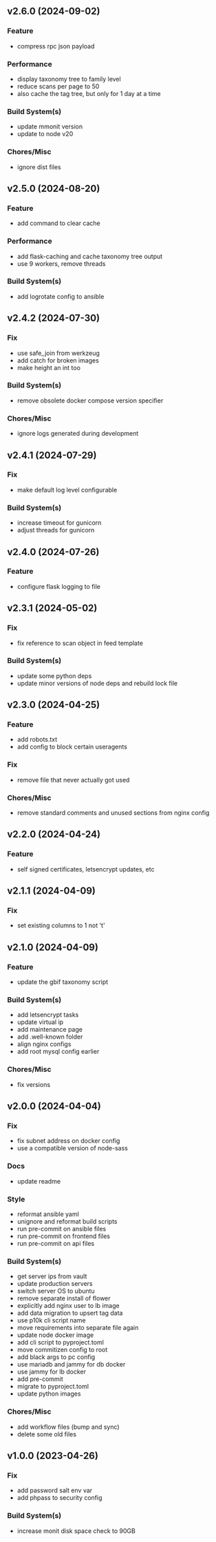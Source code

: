 ## v2.6.0 (2024-09-02)

### Feature

- compress rpc json payload

### Performance

- display taxonomy tree to family level
- reduce scans per page to 50
- also cache the tag tree, but only for 1 day at a time

### Build System(s)

- update mmonit version
- update to node v20

### Chores/Misc

- ignore dist files

## v2.5.0 (2024-08-20)

### Feature

- add command to clear cache

### Performance

- add flask-caching and cache taxonomy tree output
- use 9 workers, remove threads

### Build System(s)

- add logrotate config to ansible

## v2.4.2 (2024-07-30)

### Fix

- use safe_join from werkzeug
- add catch for broken images
- make height an int too

### Build System(s)

- remove obsolete docker compose version specifier

### Chores/Misc

- ignore logs generated during development

## v2.4.1 (2024-07-29)

### Fix

- make default log level configurable

### Build System(s)

- increase timeout for gunicorn
- adjust threads for gunicorn

## v2.4.0 (2024-07-26)

### Feature

- configure flask logging to file

## v2.3.1 (2024-05-02)

### Fix

- fix reference to scan object in feed template

### Build System(s)

- update some python deps
- update minor versions of node deps and rebuild lock file

## v2.3.0 (2024-04-25)

### Feature

- add robots.txt
- add config to block certain useragents

### Fix

- remove file that never actually got used

### Chores/Misc

- remove standard comments and unused sections from nginx config

## v2.2.0 (2024-04-24)

### Feature

- self signed certificates, letsencrypt updates, etc

## v2.1.1 (2024-04-09)

### Fix

- set existing columns to 1 not 't'

## v2.1.0 (2024-04-09)

### Feature

- update the gbif taxonomy script

### Build System(s)

- add letsencrypt tasks
- update virtual ip
- add maintenance page
- add .well-known folder
- align nginx configs
- add root mysql config earlier

### Chores/Misc

- fix versions

## v2.0.0 (2024-04-04)

### Fix

- fix subnet address on docker config
- use a compatible version of node-sass

### Docs

- update readme

### Style

- reformat ansible yaml
- unignore and reformat build scripts
- run pre-commit on ansible files
- run pre-commit on frontend files
- run pre-commit on api files

### Build System(s)

- get server ips from vault
- update production servers
- switch server OS to ubuntu
- remove separate install of flower
- explicitly add nginx user to lb image
- add data migration to upsert tag data
- use p10k cli script name
- move requirements into separate file again
- update node docker image
- add cli script to pyproject.toml
- move commitizen config to root
- add black args to pc config
- use mariadb and jammy for db docker
- use jammy for lb docker
- add pre-commit
- migrate to pyproject.toml
- update python images

### Chores/Misc

- add workflow files (bump and sync)
- delete some old files

## v1.0.0 (2023-04-26)

### Fix

- add password salt env var
- add phpass to security config

### Build System(s)

- increase monit disk space check to 90GB
